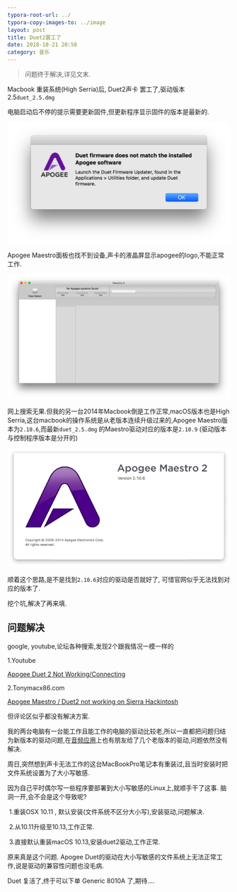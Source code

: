 ```yaml
---
typora-root-url: ../
typora-copy-images-to: ../image
layout: post
title: Duet2罢工了
date: 2018-10-21 20:58
category: 音乐
---
```




> 问题终于解决,详见文末.



Macbook 重装系统(High Serria)后,  Duet2声卡 罢工了,驱动版本2.5`duet_2.5.dmg`

电脑启动后不停的提示需要更新固件,但更新程序显示固件的版本是最新的.

![Xnip2018-10-21_20-55-02](/image/Xnip2018-10-21_20-55-02.jpg)

Apogee Maestro面板也找不到设备,声卡的液晶屏显示apogee的logo,不能正常工作.

![Xnip2018-10-11_22-29-11](/image/Xnip2018-10-11_22-29-11.jpg)

网上搜索无果.但我的另一台2014年Macbook倒是工作正常,macOS版本也是High Serria,这台macbook的操作系统是从老版本连续升级过来的,Apogee Maestro版本为`2.10.6`,而最新`duet_2.5.dmg` 的Maestro驱动对应的版本是`2.10.9` (驱动版本与控制程序版本是分开的)



![Snip20181021_1](/image/Snip20181021_1.png)

顺着这个思路,是不是找到`2.10.6`对应的驱动是否就好了, 可惜官网似乎无法找到对应的版本了.



挖个坑,解决了再来填.



## 问题解决

google, youtube,论坛各种搜索,发现2个跟我情况一模一样的

1.Youtube

[Apogee Duet 2 Not Working/Connecting](https://www.youtube.com/watch?v=wca40hU8mxI&list=LLQYMzCEEC8Or65JVMsg6Ktw&index=2&t=24s)

2.Tonymacx86.com

[Apogee Maestro / Duet2 not working on Sierra Hackintosh](https://www.tonymacx86.com/threads/apogee-maestro-duet2-not-working-on-sierra-hackintosh.207988/)

但评论区似乎都没有解决方案.



我的两台电脑有一台能工作且能工作的电脑的驱动比较老,所以一直都把问题归结为新版本的驱动问题,在[音频应用](www.audiobar.cn)上也有朋友给了几个老版本的驱动,问题依然没有解决.

周日,突然想到声卡无法工作的这台MacBookPro笔记本有重装过,且当时安装时把文件系统设置为了大小写敏感.

因为自己平时偶尔写一些程序要部署到大小写敏感的Linux上,就顺手干了这事. 脑洞一开,会不会是这个导致呢?



​	1.重装OSX 10.11 , 默认安装(文件系统不区分大小写),安装驱动,问题解决.

​	2.从10.11升级至10.13,工作正常.

​	3.直接默认重装macOS 10.13,安装duet2驱动,工作正常.



原来真是这个问题.  Apogee Duet的驱动在大小写敏感的文件系统上无法正常工作,说是驱动的兼容性问题也没毛病.



Duet 复活了,终于可以下单 Generic 8010A 了,期待....



